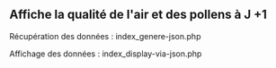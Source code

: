 ## Affiche la qualité de l'air et des pollens à J +1 
Récupération des données :
index_genere-json.php

Affichage des données :
index_display-via-json.php